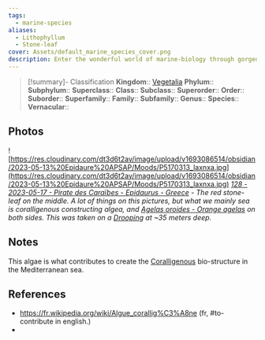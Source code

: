 ```yaml
---
tags:
  - marine-species
aliases:
  - Lithophyllum
  - Stone-leaf
cover: Assets/default_marine_species_cover.png
description: Enter the wonderful world of marine-biology through gorgeous underwater pictures of marine animals and photosynthetic organisms.
---
```

> [!summary]- Classification
**Kingdom**:: [Vegetalia](Vegetalia.md)
**Phylum**::
**Subphylum**::
**Superclass**::
**Class**::
**Subclass**::
**Superorder**::
**Order**::
**Suborder**::
**Superfamily**::
**Family**::
**Subfamily**::
**Genus**::
**Species**::
**Vernacular**::

## Photos
![https://res.cloudinary.com/dt3d6t2ay/image/upload/v1693086514/obsidian/2023-05-13%20Epidaure%20APSAP/Moods/P5170313_laxnxa.jpg](https://res.cloudinary.com/dt3d6t2ay/image/upload/v1693086514/obsidian/2023-05-13%20Epidaure%20APSAP/Moods/P5170313_laxnxa.jpg)
*[128 - 2023-05-17 - Pirate des Caraïbes - Epidaurus - Greece](128%20-%202023-05-17%20-%20Pirate%20des%20Caraïbes%20-%20Epidaurus%20-%20Greece.md) - The red stone-leaf on the middle. A lot of things on this pictures, but what we mainly sea is coralligenous constructing algea, and [Agelas oroides - Orange agelas](Agelas%20oroides%20-%20Orange%20agelas.md) on both sides. This was taken on a [Drooping](Drooping.md) at ~35 meters deep.* 
## Notes
This algae is what contributes to create the [Coralligenous](Coralligenous.md) bio-structure in the Mediterranean sea. 

## References
- https://fr.wikipedia.org/wiki/Algue_corallig%C3%A8ne (fr, #to-contribute in english.)
- 